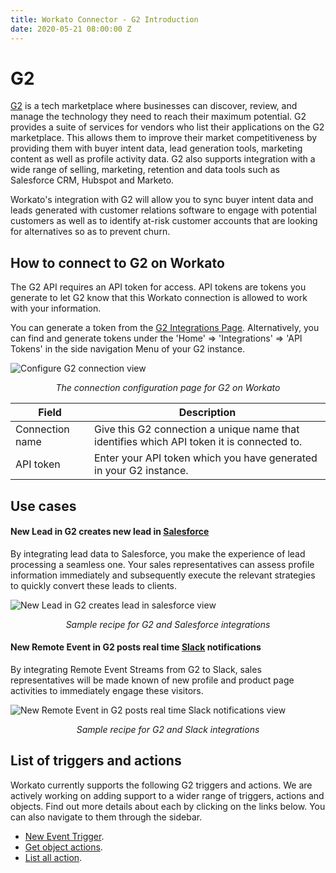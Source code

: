 ```yaml
---
title: Workato Connector - G2 Introduction
date: 2020-05-21 08:00:00 Z
---
```

# G2
[G2](https://www.g2.com) is a tech marketplace where businesses can discover, review, and manage the technology they need to reach their maximum potential. G2 provides a suite of services for vendors who list their applications on the G2 marketplace. This allows them to improve their market competitiveness by providing them with buyer intent data, lead generation tools, marketing content as well as profile activity data. G2 also supports integration with a wide range of selling, marketing, retention and data tools such as Salesforce CRM, Hubspot and Marketo.

Workato's integration with G2 will allow you to sync buyer intent data and leads generated with customer relations software to engage with potential customers as well as to identify at-risk customer accounts that are looking for alternatives so as to prevent churn.

## How to connect to G2 on Workato
The G2 API requires an API token for access. API tokens are tokens you generate to let G2 know that this Workato connection is allowed to work with your information.

You can generate a token from the [G2 Integrations Page](https://www.g2crowd.com/static/integrations).  Alternatively, you can find and generate tokens under the 'Home' => 'Integrations' => 'API Tokens' in the side navigation Menu of your G2 instance.

![Configure G2 connection view](~@img/g2/connection.png)
<center><i>The connection configuration page for G2 on Workato</i></center>

<table class="unchanged rich-diff-level-one">
  <thead>
    <tr>
        <th width='25%'>Field</th>
        <th>Description</th>
    </tr>
  </thead>
  <tbody>
    <tr>
      <td>Connection name</td>
      <td>Give this G2 connection a unique name that identifies which API token it is connected to.</td>
    </tr>
    <tr>
      <td>API token</td>
      <td>Enter your API token which you have generated in your G2 instance.</td>
    </tr>
  </tbody>
</table>

## Use cases

#### New Lead in G2 creates new lead in [Salesforce](/connectors/salesforce.md)
By integrating lead data to Salesforce, you make the experience of lead processing a seamless one. Your sales representatives can assess profile information immediately and subsequently execute the relevant strategies to quickly convert these leads to clients.

![New Lead in G2 creates lead in salesforce view](~@img/g2/new-lead-trigger-to-salesforce.gif)
<center><i>Sample recipe for G2 and Salesforce integrations</i></center>

#### New Remote Event in G2 posts real time [Slack](/connectors/slack.md) notifications
By integrating Remote Event Streams from G2 to Slack, sales representatives will be made known of new profile and product page activities to immediately engage these visitors.

![New Remote Event in G2 posts real time Slack notifications view](~@img/g2/new-res-trigger-to-slack.gif)
<center><i>Sample recipe for G2 and Slack integrations</i></center>

## List of triggers and actions
Workato currently supports the following G2 triggers and actions. We are actively working on adding support to a wider range of triggers, actions and objects. Find out more details about each by clicking on the links below. You can also navigate to them through the sidebar.

 * [New Event Trigger](/connectors/g2/event_triggers.md).
 * [Get object actions](/connectors/g2/get_object_actions.md).
 * [List all action](/connectors/g2/list_all_action.md).
